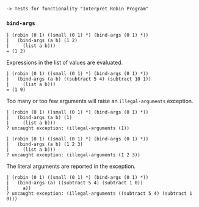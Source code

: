 
    -> Tests for functionality "Interpret Robin Program"

### `bind-args` ###

    | (robin (0 1) ((small (0 1) *) (bind-args (0 1) *))
    |   (bind-args (a b) (1 2)
    |     (list a b)))
    = (1 2)

Expressions in the list of values are evaluated.

    | (robin (0 1) ((small (0 1) *) (bind-args (0 1) *))
    |   (bind-args (a b) ((subtract 5 4) (subtract 10 1))
    |     (list a b)))
    = (1 9)

Too many or too few arguments will raise an `illegal-arguments`
exception.

    | (robin (0 1) ((small (0 1) *) (bind-args (0 1) *))
    |   (bind-args (a b) (1)
    |     (list a b)))
    ? uncaught exception: (illegal-arguments (1))

    | (robin (0 1) ((small (0 1) *) (bind-args (0 1) *))
    |   (bind-args (a b) (1 2 3)
    |     (list a b)))
    ? uncaught exception: (illegal-arguments (1 2 3))

The literal arguments are reported in the exception.

    | (robin (0 1) ((small (0 1) *) (bind-args (0 1) *))
    |   (bind-args (a) ((subtract 5 4) (subtract 1 0))
    |     a))
    ? uncaught exception: (illegal-arguments ((subtract 5 4) (subtract 1 0)))
